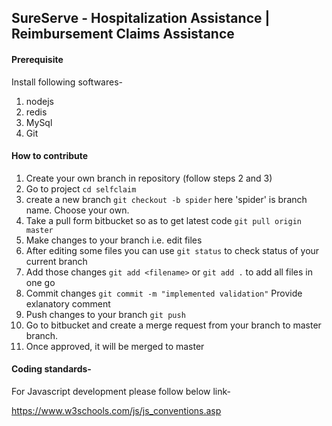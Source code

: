 ## SureServe - Hospitalization Assistance | Reimbursement Claims Assistance

#### Prerequisite

Install following softwares-

1. nodejs
2. redis
3. MySql
4. Git

#### How to contribute

1. Create your own branch in repository (follow steps 2 and 3)
2. Go to project `cd selfclaim`
3. create a new branch `git checkout -b spider` here 'spider' is branch name. Choose your own. 
4. Take a pull form bitbucket so as to get latest code `git pull origin master`
5. Make changes to your branch i.e. edit files
6. After editing some files you can use `git status` to check status of your current branch
7. Add those changes `git add <filename>` or `git add .` to add all files in one go
8. Commit changes `git commit -m "implemented validation"` Provide exlanatory comment
9. Push changes to your branch `git push`
10. Go to bitbucket and create a merge request from your branch to master branch.
11. Once approved, it will be merged to master


#### Coding standards-

For Javascript development please follow below link-

https://www.w3schools.com/js/js_conventions.asp
